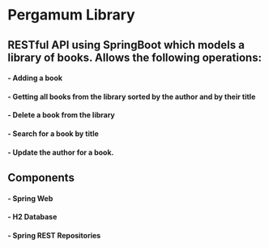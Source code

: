 # Pergamum Library 

## RESTful API using SpringBoot which models a library of books. Allows the following operations:

#### - Adding a book
#### - Getting all books from the library sorted by the author and by their title
#### - Delete a book from the library
#### - Search for a book by title
#### - Update the author for a book.

## Components
#### - Spring Web
#### - H2 Database
#### - Spring REST Repositories